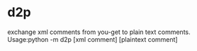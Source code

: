 # d2p
exchange xml comments from you-get to plain text comments.
Usage:python -m d2p [xml comment] [plaintext comment]
